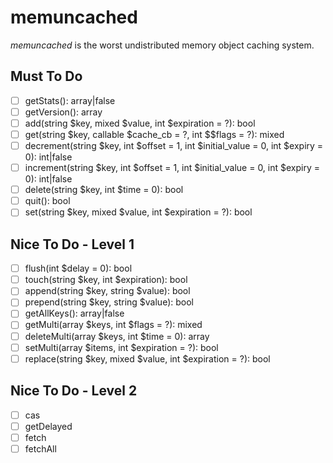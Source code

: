 # memuncached

_memuncached_ is the worst undistributed memory object caching system.

## Must To Do

- [ ] getStats(): array|false
- [ ] getVersion(): array
- [ ] add(string $key, mixed $value, int $expiration = ?): bool
- [ ] get(string $key, callable $cache_cb = ?, int $$flags = ?): mixed
- [ ] decrement(string $key, int $offset = 1, int $initial_value = 0, int $expiry = 0): int|false
- [ ] increment(string $key, int $offset = 1, int $initial_value = 0, int $expiry = 0): int|false
- [ ] delete(string $key, int $time = 0): bool
- [ ] quit(): bool
- [ ] set(string $key, mixed $value, int $expiration = ?): bool

## Nice To Do - Level 1

- [ ] flush(int $delay = 0): bool
- [ ] touch(string $key, int $expiration): bool
- [ ] append(string $key, string $value): bool
- [ ] prepend(string $key, string $value): bool
- [ ] getAllKeys(): array|false
- [ ] getMulti(array $keys, int $flags = ?): mixed
- [ ] deleteMulti(array $keys, int $time = 0): array
- [ ] setMulti(array $items, int $expiration = ?): bool
- [ ] replace(string $key, mixed $value, int $expiration = ?): bool

## Nice To Do - Level 2

- [ ] cas
- [ ] getDelayed
- [ ] fetch
- [ ] fetchAll
